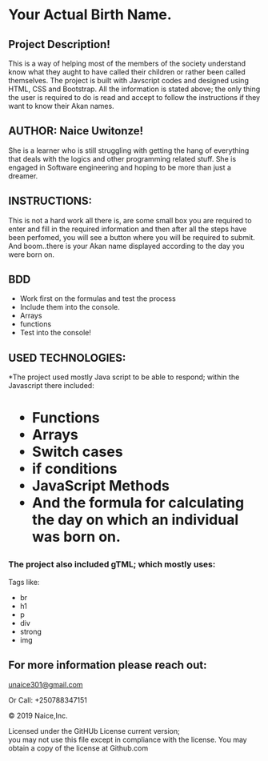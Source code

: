 # Your Actual Birth Name.
## Project Description!
This is a way of helping most of the members of the society understand know what they aught to have called their children or rather been called themselves. The project is built with Javscript codes and designed using HTML, CSS and Bootstrap. All the information is stated above; the only thing the user is required to do is read and accept to follow the instructions if they want to know their Akan names. 

## AUTHOR: Naice Uwitonze!
She is a learner who is still struggling with getting the hang of everything that deals with the logics and other programming related stuff. She is engaged in Software engineering and hoping to be more than just a dreamer.

## INSTRUCTIONS:
This  is not a hard work all there is, are some small box you are required to enter and fill in the required information and then after all the steps have been perfomed, you will see a button where you will be required to submit. And boom..there is your Akan name displayed according to the day you were born on.

## BDD
* Work first on the formulas and test the process
* Include them into the console.
* Arrays
* functions
* Test into the console!



## USED TECHNOLOGIES:
*The project used mostly Java script to be able to respond; within the Javascript there included: <h1>

* Functions
* Arrays
* Switch cases
* if conditions
* JavaScript Methods
* And the formula for calculating <br>the day on which an individual was born on.


### The project also included gTML; which mostly uses: 


Tags like: 
* br  
* h1
* p    
* div
* strong 
* img

## For more information please reach out:
<p><a href="mailto:unaice301@gmail.com">
              unaice301@gmail.com</a> </p>

<p> Or Call: +250788347151</p>



<p>&copy; 2019 Naice,Inc. </p>

<p>Licensed under the GitHUb License current version;<br> you may not use this file except in compliance with the license. You may obtain a copy of the license at Github.com 



